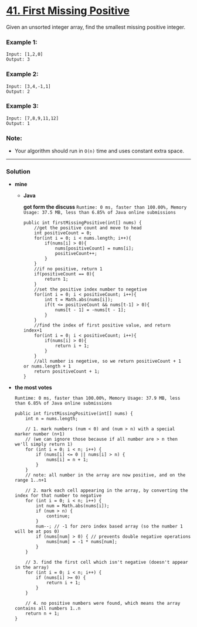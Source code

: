 # [41. First Missing Positive](https://leetcode.com/problems/first-missing-positive/)

Given an unsorted integer array, find the smallest missing positive integer.

### Example 1:
```
Input: [1,2,0]
Output: 3
```

### Example 2:
```
Input: [3,4,-1,1]
Output: 2
```

### Example 3:
```
Input: [7,8,9,11,12]
Output: 1
```

### Note:
* Your algorithm should run in `O(n)` time and uses constant extra space.


---

### Solution
* **mine**
  * **Java**
  
    **got form the discuss** `Runtime: 0 ms, faster than 100.00%, Memory Usage: 37.5 MB, less than 6.85% of Java online submissions`
    ```
    public int firstMissingPositive(int[] nums) {
        //get the positive count and move to head
        int positiveCount = 0;
        for(int i = 0; i < nums.length; i++){
            if(nums[i] > 0){
                nums[positiveCount] = nums[i];
                positiveCount++;
            }
        }
        //if no positive, return 1
        if(positiveCount == 0){
            return 1;
        }
        //set the positive index number to negetive
        for(int i = 0; i < positiveCount; i++){
            int t = Math.abs(nums[i]);
            if(t <= positiveCount && nums[t-1] > 0){
                nums[t - 1] = -nums[t - 1];
            }
        }
        //find the index of first positive value, and return index+1
        for(int i = 0; i < positiveCount; i++){
            if(nums[i] > 0){
                return i + 1;
            }
        }
        //all number is negetive, so we return positiveCount + 1  or nums.length + 1
        return positiveCount + 1;
    }
    ```
  

* **the most votes**

  `Runtime: 0 ms, faster than 100.00%, Memory Usage: 37.9 MB, less than 6.85% of Java online submissions`
  ```
  public int firstMissingPositive(int[] nums) {
      int n = nums.length;

      // 1. mark numbers (num < 0) and (num > n) with a special marker number (n+1) 
      // (we can ignore those because if all number are > n then we'll simply return 1)
      for (int i = 0; i < n; i++) {
          if (nums[i] <= 0 || nums[i] > n) {
              nums[i] = n + 1;
          }
      }
      // note: all number in the array are now positive, and on the range 1..n+1

      // 2. mark each cell appearing in the array, by converting the index for that number to negative
      for (int i = 0; i < n; i++) {
          int num = Math.abs(nums[i]);
          if (num > n) {
              continue;
          }
          num--; // -1 for zero index based array (so the number 1 will be at pos 0)
          if (nums[num] > 0) { // prevents double negative operations
              nums[num] = -1 * nums[num];
          }
      }

      // 3. find the first cell which isn't negative (doesn't appear in the array)
      for (int i = 0; i < n; i++) {
          if (nums[i] >= 0) {
              return i + 1;
          }
      }

      // 4. no positive numbers were found, which means the array contains all numbers 1..n
      return n + 1;
  }
  ```
